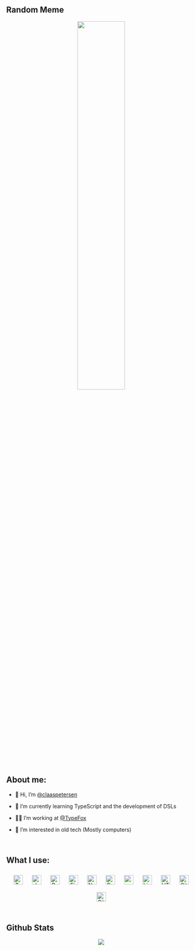 ## Random Meme  
  

<div align="center">
<img src="https://random-memer.herokuapp.com/" align="center" height="50%" width="50%" />
</div>  
  

<br/>  


## About me:  
- 👋 Hi, I’m [@claaspetersen](https://github.com/claaspetersen)  
  

- 🌱 I’m currently learning TypeScript and the development of DSLs  
  

- 👨‍💻 I’m working at [@TypeFox](https://github.com/TypeFox)  
  

- 💾 I’m interested in old tech (Mostly computers)  
  

<br/>  


## What I use:  
<div align="center">  
  <img style="margin: 10px; path: #3178C6" src="https://cdn.jsdelivr.net/npm/simple-icons@v6/icons/typescript.svg" alt="TypeScript" height="25" />  
  <img style="margin: 10px" src="https://cdn.jsdelivr.net/npm/simple-icons@v6/icons/javascript.svg" alt="JavaScript" height="25" />  
  <img style="margin: 10px" src="https://cdn.jsdelivr.net/npm/simple-icons@v6/icons/react.svg" alt="React" height="25" />  
  <img style="margin: 10px" src="https://cdn.jsdelivr.net/npm/simple-icons@v6/icons/firebase.svg" alt="Firebase" height="25" />  
  <img style="margin: 10px" src="https://cdn.jsdelivr.net/npm/simple-icons@v6/icons/nodedotjs.svg" alt="Node.js" height="25" />  
  <img style="margin: 10px" src="https://cdn.jsdelivr.net/npm/simple-icons@v6/icons/python.svg" alt="Python" height="25" />
  <img style="margin: 10px" src="https://cdn.jsdelivr.net/npm/simple-icons@v6/icons/apple.svg" alt="macOS" height="25" />
  <img style="margin: 10px" src="https://cdn.jsdelivr.net/npm/simple-icons@v6/icons/linux.svg" alt="Linux" height="25" />  
  <img style="margin: 10px" src="https://cdn.jsdelivr.net/npm/simple-icons@v6/icons/html5.svg" alt="HTML5" height="25" />  
  <img style="margin: 10px" src="https://cdn.jsdelivr.net/npm/simple-icons@v6/icons/git.svg" alt="Git" height="25" />  
  <img style="margin: 10px" src="https://cdn.jsdelivr.net/npm/simple-icons@v6/icons/github.svg" alt="GitHub" height="25" />
</div>  

<br/>  


## Github Stats  
<div align="center"><img src="https://github-readme-stats.vercel.app/api?username=claaspetersen&show_icons=true&count_private=true&hide_border=true&theme=github_dark" align="center" /></div>
<br />


<!---
claaspetersen/claaspetersen is a ✨ special ✨ repository because its `README.md` (this file) appears on your GitHub profile.
You can click the Preview link to take a look at your changes.
--->
